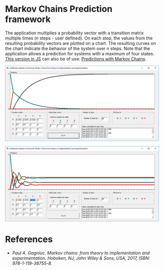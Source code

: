 # Markov Chains Prediction framework

The application multiplies a probability vector with a transition matrix multiple times (<i>n</i> steps - user defined). On each step, the values from the resulting probability vectors are plotted on a chart. The resulting curves on the chart indicate the behavior of the system over <i>n</i> steps. Note that the application allows a prediction for systems with a maximum of four states. [This version in JS](https://gagniuc.github.io/Predictions-with-Markov-Chains/) can also be of use: [Predictions with Markov Chains](https://github.com/Gagniuc/Predictions-with-Markov-Chains).

![screenshot](https://github.com/Gagniuc/Markov-Chains-Prediction-framework/blob/main/img/Markov%20Chains%20-%20Prediction%20framework.png?raw=true)

![screenshot](https://github.com/Gagniuc/Markov-Chains-Prediction-framework/blob/main/img/Markov%20Chains%20-%20Prediction%20framework%20(new%20setup).png?raw=true)

# References

- <i>Paul A. Gagniuc. Markov chains: from theory to implementation and experimentation. Hoboken, NJ,  John Wiley & Sons, USA, 2017, ISBN: 978-1-119-38755-8.</i>
